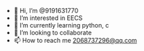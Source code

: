- 👋 Hi, I’m @9191631770
- 👀 I’m interested in EECS
- 🌱 I’m currently learning python, c
- 💞️ I’m looking to collaborate 
- 📫 How to reach me 2068737296@qq.com

<!---
9191631770/9191631770 is a ✨ special ✨ repository because its `README.md` (this file) appears on your GitHub profile.
You can click the Preview link to take a look at your changes.
--->
